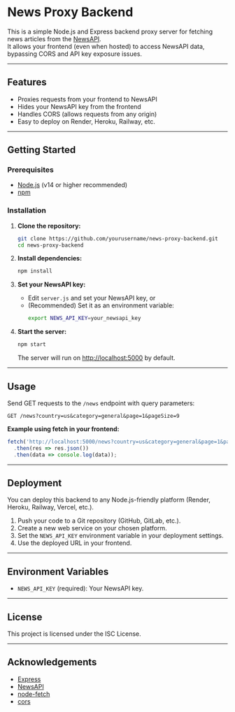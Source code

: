 # News Proxy Backend

This is a simple Node.js and Express backend proxy server for fetching news articles from the [NewsAPI](https://newsapi.org/).  
It allows your frontend (even when hosted) to access NewsAPI data, bypassing CORS and API key exposure issues.

---

## Features

- Proxies requests from your frontend to NewsAPI
- Hides your NewsAPI key from the frontend
- Handles CORS (allows requests from any origin)
- Easy to deploy on Render, Heroku, Railway, etc.

---

## Getting Started

### Prerequisites

- [Node.js](https://nodejs.org/) (v14 or higher recommended)
- [npm](https://www.npmjs.com/)

### Installation

1. **Clone the repository:**
   ```bash
   git clone https://github.com/yourusername/news-proxy-backend.git
   cd news-proxy-backend
   ```

2. **Install dependencies:**
   ```bash
   npm install
   ```

3. **Set your NewsAPI key:**
   - Edit `server.js` and set your NewsAPI key, or
   - (Recommended) Set it as an environment variable:
     ```bash
     export NEWS_API_KEY=your_newsapi_key
     ```

4. **Start the server:**
   ```bash
   npm start
   ```
   The server will run on [http://localhost:5000](http://localhost:5000) by default.

---

## Usage

Send GET requests to the `/news` endpoint with query parameters:

```
GET /news?country=us&category=general&page=1&pageSize=9
```

**Example using fetch in your frontend:**
```js
fetch('http://localhost:5000/news?country=us&category=general&page=1&pageSize=9')
  .then(res => res.json())
  .then(data => console.log(data));
```

---

## Deployment

You can deploy this backend to any Node.js-friendly platform (Render, Heroku, Railway, Vercel, etc.).

1. Push your code to a Git repository (GitHub, GitLab, etc.).
2. Create a new web service on your chosen platform.
3. Set the `NEWS_API_KEY` environment variable in your deployment settings.
4. Use the deployed URL in your frontend.

---

## Environment Variables

- `NEWS_API_KEY` (required): Your NewsAPI key.

---

## License

This project is licensed under the ISC License.

---

## Acknowledgements

- [Express](https://expressjs.com/)
- [NewsAPI](https://newsapi.org/)
- [node-fetch](https://www.npmjs.com/package/node-fetch)
- [cors](https://www.npmjs.com/package/cors)
